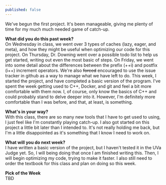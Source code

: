 ```yaml
---
published: false
---
```

We've begun the first project. It's been manageable, giving me plenty of time for my much much needed game of catch-up.

**What did you do this past week?**  
On Wednesday in class, we went over 3 types of caches (lazy, eager, and meta), and how they might be useful when optimizing our code for this project. On Thursday, Dr. Downing went over a possible todo list to help us get started, writing out even the most basic of steps. On Friday, we went into some detail about the differences between the prefix (++i) and postfix (i++) increment operators. We're also ~~forced~~ encouraged to use the issue tracker in github as a way to manage what we have left to do. This week, I started the project, and have completed a basic version of the program. I've spent the week getting used to C++, Docker, and git and feel a bit more comfortable with them now. I, of course, only know the basics of C++ and could probably stand to delve deeper into it. However, I'm definitely more comfortable than I was before, and that, at least, is something.

**What's in your way?**  
With this class, there are so many new tools that I have to get used to using, I just feel like I'm constantly playing catch-up. I also got started on this project a little bit later than I intended to. It's not really holding me back, but I'm a little disappointed as it's something that I know I need to work on.

**What will you do next week?**  
I have written a basic version of the project, but I haven't tested it in the UVa Judge yet. So, I will being doing that once I am finished writing this. Then, I will begin optimizing my code, trying to make it faster. I also still need to order the textbook for this class and plan on doing so this week.

**Pick of the Week**  
TBD

